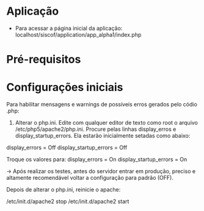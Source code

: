 # Aplicação

- Para acessar a página inicial da aplicação:
localhost/siscof/application/app_alpha1/index.php

# Pré-requisitos #

# Configurações iniciais #

Para habilitar mensagens e warnings de possíveis erros gerados pelo códio .php:
1) Alterar o php.ini. Edite com qualquer editor de texto como root o arquivo /etc/php5/apache2/php.ini. 
Procure pelas linhas display_erros e display_startup_errors. Ela estarão inicialmente setadas como abaixo:

display_errors = Off
display_startup_errors = Off

Troque os valores para:
display_errors = On
display_startup_errors = On

→ Após realizar os testes, antes do servidor entrar em produção,  preciso e altamente recomendável voltar a configuração para
padrão (OFF).

Depois de alterar o php.ini, reinicie o apache:

/etc/init.d/apache2  stop
/etc/init.d/apache2  start


